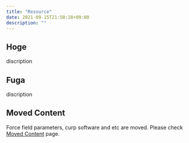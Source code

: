 ```yaml
---
title: "Resource"
date: 2021-09-15T21:50:28+09:00
description: ""
---
```


## Hoge

discription

## Fuga

discription

## Moved Content

Force field parameters, curp software and etc are moved. Please check [Moved Content](moved_content) page.
